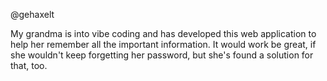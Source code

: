 @gehaxelt

My grandma is into vibe coding and has developed this web application to help her remember all the important information. It would work be great, if she wouldn't keep forgetting her password, but she's found a solution for that, too.
